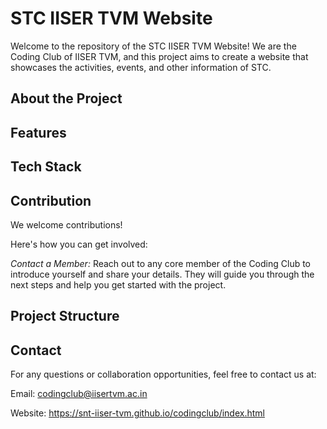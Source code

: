 # STC IISER TVM Website

Welcome to the repository of the STC IISER TVM Website! We are the Coding Club of IISER TVM, and this project aims to create a website that showcases the activities, events, and other information of STC.

## About the Project

## Features

## Tech Stack

## Contribution
We welcome contributions!

Here's how you can get involved:

*Contact a Member:* Reach out to any core member of the Coding Club to introduce yourself and share your details. They will guide you through the next steps and help you get started with the project.

##  Project Structure


## Contact
For any questions or collaboration opportunities, feel free to contact us at:

Email: codingclub@iisertvm.ac.in

Website: https://snt-iiser-tvm.github.io/codingclub/index.html
